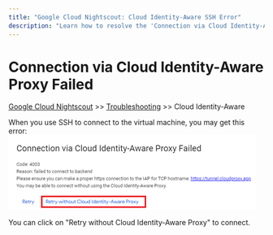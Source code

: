 ```yaml
---
title: "Google Cloud Nightscout: Cloud Identity-Aware SSH Error"
description: "Learn how to resolve the 'Connection via Cloud Identity-Aware Proxy Failed' error when using SSH to connect to your Google Cloud Nightscout virtual machine."
---
```


# Connection via Cloud Identity-Aware Proxy Failed
[Google Cloud Nightscout](../) >> [Troubleshooting](./GCNS/Troubleshooting.md) >> Cloud Identity-Aware  
  
When you use SSH to connect to the virtual machine, you may get this error:  
![IdentityAware](./images/IdentityAware.png)  
  
You can click on "Retry without Cloud Identity-Aware Proxy" to connect.  
  
